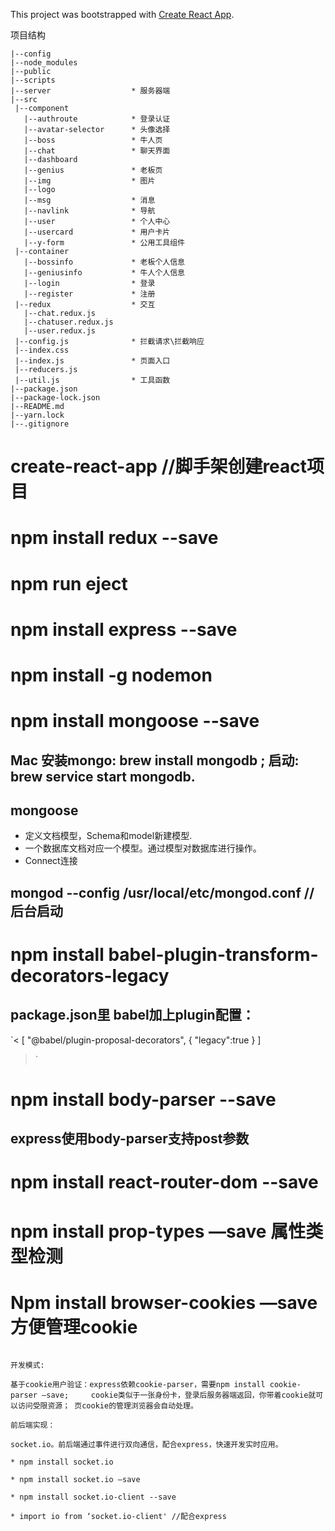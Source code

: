 This project was bootstrapped with [Create React App](https://github.com/facebook/create-react-app).

项目结构 
 
 ```
 |--config
 |--node_modules
 |--public
 |--scripts
 |--server                  * 服务器端
 |--src             
  |--component
    |--authroute            * 登录认证
    |--avatar-selector      * 头像选择
    |--boss                 * 牛人页
    |--chat                 * 聊天界面
    |--dashboard            
    |--genius               * 老板页
    |--img                  * 图片
    |--logo
    |--msg                  * 消息
    |--navlink              * 导航
    |--user                 * 个人中心
    |--usercard             * 用户卡片
    |--y-form               * 公用工具组件
  |--container
    |--bossinfo             * 老板个人信息
    |--geniusinfo           * 牛人个人信息
    |--login                * 登录
    |--register             * 注册
  |--redux                  * 交互
    |--chat.redux.js
    |--chatuser.redux.js
    |--user.redux.js
  |--config.js              * 拦截请求\拦截响应
  |--index.css
  |--index.js               * 页面入口
  |--reducers.js
  |--util.js                * 工具函数
 |--package.json
 |--package-lock.json
 |--README.md
 |--yarn.lock
 |--.gitignore

```
# create-react-app    //脚手架创建react项目  

# npm install redux --save  

# npm run eject

# npm install express --save

# npm install -g nodemon

# npm install mongoose --save

## Mac 安装mongo: brew install mongodb ;      启动: brew service start mongodb.

## mongoose

* 定义文档模型，Schema和model新建模型.  
* 一个数据库文档对应一个模型。通过模型对数据库进行操作。  
* Connect连接  
## mongod --config /usr/local/etc/mongod.conf //后台启动

# npm install babel-plugin-transform-decorators-legacy

## package.json里 babel加上plugin配置：
`<
[
  "@babel/plugin-proposal-decorators",
  {
    "legacy":true
  }
]
>`

# npm install body-parser --save

## express使用body-parser支持post参数

# npm install react-router-dom --save

# npm install prop-types —save 属性类型检测

# Npm install browser-cookies  —save 方便管理cookie

```

开发模式:

基于cookie用户验证：express依赖cookie-parser，需要npm install cookie-parser —save;     cookie类似于一张身份卡，登录后服务器端返回，你带着cookie就可以访问受限资源； 页cookie的管理浏览器会自动处理。

前后端实现：

socket.io。前后端通过事件进行双向通信，配合express，快速开发实时应用。

* npm install socket.io

* npm install socket.io —save

* npm install socket.io-client --save

* import io from ‘socket.io-client' //配合express


```

